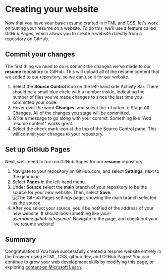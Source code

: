 # Creating your website

Now that you have your basic resume crafted in [HTML](./create-html.md) and [CSS](./add-style.md), let's work on putting your resume on a website. To do this, we'll use a feature called GitHub Pages, which allows you to create a website directly from a repository on GitHub. 

## Commit your changes

The first thing we need to do is commit the changes we've made to our **resume** repository to GitHub. This will upload all of the resume content that we added to our repository, so we can use it for our website.

1. Select the **Source Control** icon on the left-hand side Activity Bar. There should be a small blue circle with a number inside, indicating the number of files you've made changes to since the last time you committed your code. 
1. Hover over the word **Changes**, and select the **+** button to Stage All Changes. All of the changes you stage will be committed. 
1. Write a message to go along with your commit. Something like "Add resume content" works great. 
1. Select the check mark icon at the top of the Source Control pane. This will commit your changes to your repository. 

## Set up GitHub Pages

Next, we'll need to turn on GitHub Pages for our **resume** repository.
1. Navigate to your repository on GitHub.com, and select **Settings**, next to the gear icon. 
1. Select **Pages** in the left-hand menu. 
1. Under **Source** select the **main** branch of your repository to be the source for your new website. Then, select **Save**. 
![The GitHub Pages settings page, showing the main branch selected as the source.](./media/select-pages-source.png)
1. After you select your source, you'll be notified of the address of your new website. It should look something like *your-username.github.io/resume/*. Navigate to the page, and check out your live resume website!

## Summary

Congratulations! You have successfully created a resume website entirely in the browser using HTML, CSS, github.dev, and GitHub Pages! You can continue to grow your web development skills by modifying this page, or exploring [content on Microsoft Learn](https://docs.microsoft.com/learn/paths/web-development-101/).